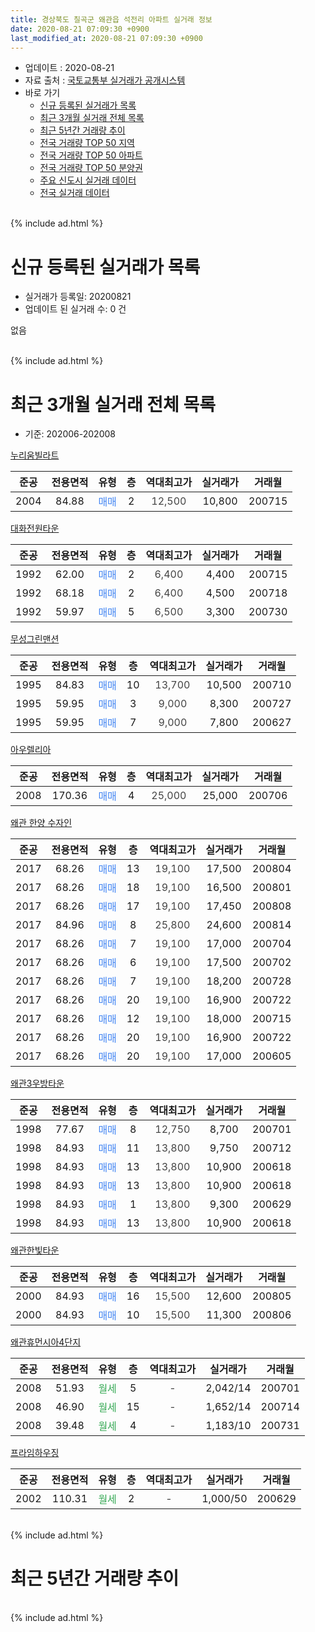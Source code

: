 ```yaml
---
title: 경상북도 칠곡군 왜관읍 석전리 아파트 실거래 정보
date: 2020-08-21 07:09:30 +0900
last_modified_at: 2020-08-21 07:09:30 +0900
---
```


* 업데이트 : 2020-08-21
* 자료 출처 : [국토교통부 실거래가 공개시스템](http://rt.molit.go.kr)
* 바로 가기
    * [신규 등록된 실거래가 목록](#신규-등록된-실거래가-목록)
    * [최근 3개월 실거래 전체 목록](#최근-3개월-실거래-전체-목록)
    * [최근 5년간 거래량 추이](#최근-5년간-거래량-추이)
    * [전국 거래량 TOP 50 지역](https://inasie.github.io/apt-trade-info/최근-3개월-전국에서-가장-거래가-많이-발생한-지역)
    * [전국 거래량 TOP 50 아파트](https://inasie.github.io/apt-trade-info/최근-3개월-전국에서-가장-거래가-많이-발생한-아파트)
    * [전국 거래량 TOP 50 분양권](https://inasie.github.io/apt-trade-info/최근-3개월-전국에서-가장-거래가-많이-발생한-분양권)
    * [주요 신도시 실거래 데이터](https://inasie.github.io/apt-trade-info/주요-신도시)
    * [전국 실거래 데이터](https://inasie.github.io/apt-trade-info/전국)
<br>
{% include ad.html %}
<br>

# 신규 등록된 실거래가 목록
* 실거래가 등록일: 20200821
* 업데이트 된 실거래 수: 0 건

없음

<br>
{% include ad.html %}
<br>

# 최근 3개월 실거래 전체 목록
* 기준: 202006-202008


[누리움빌라트](https://search.naver.com/search.naver?query=%EA%B2%BD%EC%83%81%EB%B6%81%EB%8F%84+%EC%B9%A0%EA%B3%A1%EA%B5%B0+%EC%99%9C%EA%B4%80%EC%9D%8D+%EC%84%9D%EC%A0%84%EB%A6%AC+%EB%88%84%EB%A6%AC%EC%9B%80%EB%B9%8C%EB%9D%BC%ED%8A%B8)

|준공|전용면적|유형|층|역대최고가|실거래가|거래월|
|:---:|:---:|:---:|:---:|:---:|:---:|:---:|
|2004|84.88|<span style="color:#4285f3">매매</span>|2|<span style="color:#444444">12,500</span>|10,800|200715|

[대화전원타운](https://search.naver.com/search.naver?query=%EA%B2%BD%EC%83%81%EB%B6%81%EB%8F%84+%EC%B9%A0%EA%B3%A1%EA%B5%B0+%EC%99%9C%EA%B4%80%EC%9D%8D+%EC%84%9D%EC%A0%84%EB%A6%AC+%EB%8C%80%ED%99%94%EC%A0%84%EC%9B%90%ED%83%80%EC%9A%B4)

|준공|전용면적|유형|층|역대최고가|실거래가|거래월|
|:---:|:---:|:---:|:---:|:---:|:---:|:---:|
|1992|62.00|<span style="color:#4285f3">매매</span>|2|<span style="color:#444444">6,400</span>|4,400|200715|
|1992|68.18|<span style="color:#4285f3">매매</span>|2|<span style="color:#444444">6,400</span>|4,500|200718|
|1992|59.97|<span style="color:#4285f3">매매</span>|5|<span style="color:#444444">6,500</span>|3,300|200730|

[무성그린맨션](https://search.naver.com/search.naver?query=%EA%B2%BD%EC%83%81%EB%B6%81%EB%8F%84+%EC%B9%A0%EA%B3%A1%EA%B5%B0+%EC%99%9C%EA%B4%80%EC%9D%8D+%EC%84%9D%EC%A0%84%EB%A6%AC+%EB%AC%B4%EC%84%B1%EA%B7%B8%EB%A6%B0%EB%A7%A8%EC%85%98)

|준공|전용면적|유형|층|역대최고가|실거래가|거래월|
|:---:|:---:|:---:|:---:|:---:|:---:|:---:|
|1995|84.83|<span style="color:#4285f3">매매</span>|10|<span style="color:#444444">13,700</span>|10,500|200710|
|1995|59.95|<span style="color:#4285f3">매매</span>|3|<span style="color:#444444">9,000</span>|8,300|200727|
|1995|59.95|<span style="color:#4285f3">매매</span>|7|<span style="color:#444444">9,000</span>|7,800|200627|

[아우렐리아](https://search.naver.com/search.naver?query=%EA%B2%BD%EC%83%81%EB%B6%81%EB%8F%84+%EC%B9%A0%EA%B3%A1%EA%B5%B0+%EC%99%9C%EA%B4%80%EC%9D%8D+%EC%84%9D%EC%A0%84%EB%A6%AC+%EC%95%84%EC%9A%B0%EB%A0%90%EB%A6%AC%EC%95%84)

|준공|전용면적|유형|층|역대최고가|실거래가|거래월|
|:---:|:---:|:---:|:---:|:---:|:---:|:---:|
|2008|170.36|<span style="color:#4285f3">매매</span>|4|<span style="color:#444444">25,000</span>|25,000|200706|

[왜관 한양 수자인](https://search.naver.com/search.naver?query=%EA%B2%BD%EC%83%81%EB%B6%81%EB%8F%84+%EC%B9%A0%EA%B3%A1%EA%B5%B0+%EC%99%9C%EA%B4%80%EC%9D%8D+%EC%84%9D%EC%A0%84%EB%A6%AC+%EC%99%9C%EA%B4%80+%ED%95%9C%EC%96%91+%EC%88%98%EC%9E%90%EC%9D%B8)

|준공|전용면적|유형|층|역대최고가|실거래가|거래월|
|:---:|:---:|:---:|:---:|:---:|:---:|:---:|
|2017|68.26|<span style="color:#4285f3">매매</span>|13|<span style="color:#444444">19,100</span>|17,500|200804|
|2017|68.26|<span style="color:#4285f3">매매</span>|18|<span style="color:#444444">19,100</span>|16,500|200801|
|2017|68.26|<span style="color:#4285f3">매매</span>|17|<span style="color:#444444">19,100</span>|17,450|200808|
|2017|84.96|<span style="color:#4285f3">매매</span>|8|<span style="color:#444444">25,800</span>|24,600|200814|
|2017|68.26|<span style="color:#4285f3">매매</span>|7|<span style="color:#444444">19,100</span>|17,000|200704|
|2017|68.26|<span style="color:#4285f3">매매</span>|6|<span style="color:#444444">19,100</span>|17,500|200702|
|2017|68.26|<span style="color:#4285f3">매매</span>|7|<span style="color:#444444">19,100</span>|18,200|200728|
|2017|68.26|<span style="color:#4285f3">매매</span>|20|<span style="color:#444444">19,100</span>|16,900|200722|
|2017|68.26|<span style="color:#4285f3">매매</span>|12|<span style="color:#444444">19,100</span>|18,000|200715|
|2017|68.26|<span style="color:#4285f3">매매</span>|20|<span style="color:#444444">19,100</span>|16,900|200722|
|2017|68.26|<span style="color:#4285f3">매매</span>|20|<span style="color:#444444">19,100</span>|17,000|200605|

[왜관3우방타운](https://search.naver.com/search.naver?query=%EA%B2%BD%EC%83%81%EB%B6%81%EB%8F%84+%EC%B9%A0%EA%B3%A1%EA%B5%B0+%EC%99%9C%EA%B4%80%EC%9D%8D+%EC%84%9D%EC%A0%84%EB%A6%AC+%EC%99%9C%EA%B4%803%EC%9A%B0%EB%B0%A9%ED%83%80%EC%9A%B4)

|준공|전용면적|유형|층|역대최고가|실거래가|거래월|
|:---:|:---:|:---:|:---:|:---:|:---:|:---:|
|1998|77.67|<span style="color:#4285f3">매매</span>|8|<span style="color:#444444">12,750</span>|8,700|200701|
|1998|84.93|<span style="color:#4285f3">매매</span>|11|<span style="color:#444444">13,800</span>|9,750|200712|
|1998|84.93|<span style="color:#4285f3">매매</span>|13|<span style="color:#444444">13,800</span>|10,900|200618|
|1998|84.93|<span style="color:#4285f3">매매</span>|13|<span style="color:#444444">13,800</span>|10,900|200618|
|1998|84.93|<span style="color:#4285f3">매매</span>|1|<span style="color:#444444">13,800</span>|9,300|200629|
|1998|84.93|<span style="color:#4285f3">매매</span>|13|<span style="color:#444444">13,800</span>|10,900|200618|

[왜관한빛타운](https://search.naver.com/search.naver?query=%EA%B2%BD%EC%83%81%EB%B6%81%EB%8F%84+%EC%B9%A0%EA%B3%A1%EA%B5%B0+%EC%99%9C%EA%B4%80%EC%9D%8D+%EC%84%9D%EC%A0%84%EB%A6%AC+%EC%99%9C%EA%B4%80%ED%95%9C%EB%B9%9B%ED%83%80%EC%9A%B4)

|준공|전용면적|유형|층|역대최고가|실거래가|거래월|
|:---:|:---:|:---:|:---:|:---:|:---:|:---:|
|2000|84.93|<span style="color:#4285f3">매매</span>|16|<span style="color:#444444">15,500</span>|12,600|200805|
|2000|84.93|<span style="color:#4285f3">매매</span>|10|<span style="color:#444444">15,500</span>|11,300|200806|

[왜관휴먼시아4단지](https://search.naver.com/search.naver?query=%EA%B2%BD%EC%83%81%EB%B6%81%EB%8F%84+%EC%B9%A0%EA%B3%A1%EA%B5%B0+%EC%99%9C%EA%B4%80%EC%9D%8D+%EC%84%9D%EC%A0%84%EB%A6%AC+%EC%99%9C%EA%B4%80%ED%9C%B4%EB%A8%BC%EC%8B%9C%EC%95%844%EB%8B%A8%EC%A7%80)

|준공|전용면적|유형|층|역대최고가|실거래가|거래월|
|:---:|:---:|:---:|:---:|:---:|:---:|:---:|
|2008|51.93|<span style="color:#34a853">월세</span>|5|<span style="color:#444444">-</span>|2,042/14|200701|
|2008|46.90|<span style="color:#34a853">월세</span>|15|<span style="color:#444444">-</span>|1,652/14|200714|
|2008|39.48|<span style="color:#34a853">월세</span>|4|<span style="color:#444444">-</span>|1,183/10|200731|

[프라임하우징](https://search.naver.com/search.naver?query=%EA%B2%BD%EC%83%81%EB%B6%81%EB%8F%84+%EC%B9%A0%EA%B3%A1%EA%B5%B0+%EC%99%9C%EA%B4%80%EC%9D%8D+%EC%84%9D%EC%A0%84%EB%A6%AC+%ED%94%84%EB%9D%BC%EC%9E%84%ED%95%98%EC%9A%B0%EC%A7%95)

|준공|전용면적|유형|층|역대최고가|실거래가|거래월|
|:---:|:---:|:---:|:---:|:---:|:---:|:---:|
|2002|110.31|<span style="color:#34a853">월세</span>|2|<span style="color:#444444">-</span>|1,000/50|200629|


<br>
{% include ad.html %}
<br>

# 최근 5년간 거래량 추이


<div style="width:100%;">
    <canvas id="deal_progress" height="200"></canvas>
</div>

<script>
new Chart(document.getElementById("deal_progress"), {
    type: 'line',
    data: {
        labels: ['201508','201509','201510','201511','201512','201601','201602','201603','201604','201605','201606','201607','201608','201609','201610','201611','201612','201701','201702','201703','201704','201705','201706','201707','201708','201709','201710','201711','201712','201801','201802','201803','201804','201805','201806','201807','201808','201809','201810','201811','201812','201901','201902','201903','201904','201905','201906','201907','201908','201909','201910','201911','201912','202001','202002','202003','202004','202005','202006','202007','202008'],
        datasets: [{
            label: '매매',
            pointRadius: 1,
            data: [9, 9, 9, 13, 8, 4, 5, 6, 4, 4, 8, 10, 8, 5, 9, 7, 5, 7, 11, 13, 7, 3, 7, 9, 6, 6, 7, 8, 4, 5, 5, 8, 2, 10, 9, 5, 6, 8, 4, 6, 6, 5, 2, 6, 9, 6, 5, 6, 7, 11, 11, 22, 11, 8, 12, 16, 6, 12, 6, 15, 6],
            borderColor: "rgba(255, 201, 14, 1)",
            backgroundColor: "rgba(255, 201, 14, 0.5)",
            fill: false,
            lineTension: 0
        },{
            label: '전월세',
            pointRadius: 1,
            data: [4, 1, 4, 5, 5, 1, 4, 5, 4, 5, 1, 0, 8, 16, 7, 9, 4, 8, 12, 15, 13, 17, 10, 4, 15, 9, 4, 3, 2, 3, 8, 5, 2, 3, 2, 3, 8, 3, 3, 5, 5, 6, 5, 4, 6, 5, 9, 2, 5, 8, 1, 4, 3, 2, 6, 6, 5, 6, 1, 3, 0],
            borderColor: "rgba(0, 141, 185, 1)",
            backgroundColor: "rgba(0, 141, 185, 0.5)",
            fill: false,
            lineTension: 0
        }
        ]
    },
    options: {
        responsive: true,
        title: {
            display: false
        },
        tooltips: {
            mode: 'index',
            intersect: false
        },
        hover: {
            mode: 'nearest',
            intersect: true
        },
        scales: {
            xAxes: [{
                display: true,
                scaleLabel: {
                    display: true,
                    labelString: '년/월'
                }
            }],
            yAxes: [{
                display: true,
                ticks: {
                    suggestedMin: 0,
                },
                scaleLabel: {
                    display: true,
                    labelString: '실거래 수'
                }
            }]
        }
    }
});

</script>


<br>
{% include ad.html %}
<br>

